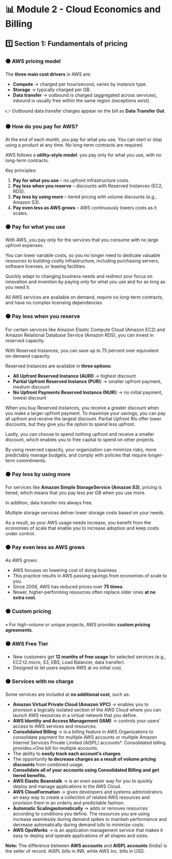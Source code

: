 # 📊 Module 2 - Cloud Economics and Billing

## 1️⃣ Section 1: Fundamentals of pricing

### 🟠 AWS pricing model

The **three main cost drivers** in AWS are:

- **Compute** → charged per hour/second, varies by instance type.
- **Storage** → typically charged per GB.
- **Data transfer** → outbound is charged (aggregated across services), inbound is usually free within the same region (exceptions exist).

👉 Outbound data transfer charges appear on the bill as **Data Transfer Out**.

### 🟠 How do you pay for AWS?

At the end of each month, you pay for what you use. You can start or stop using a product at any time. No long-term contracts are required.

AWS follows a **utility-style model**: you pay only for what you use, with no long-term contracts.

Key principles:

1. **Pay for what you use** – no upfront infrastructure costs.
2. **Pay less when you reserve** – discounts with Reserved Instances (EC2, RDS).
3. **Pay less by using more** – tiered pricing with volume discounts (e.g., Amazon S3).
4. **Pay even less as AWS grows** – AWS continuously lowers costs as it scales.

### 🟠 Pay for what you use

With AWS, you pay only for the services that you consume with no large upfront expenses.

You can lower variable costs, so you no longer need to dedicate valuable resources to building costly infrastructure, including purchasing servers, software licenses, or leasing facilities.

Quickly adapt to changing business needs and redirect your focus on innovation and invention by paying only for what you use and for as long as you need it.

All AWS services are available on demand, require no long-term contracts, and have no complex licensing dependencies

### 🟠 Pay less when you reserve

For certain services like Amazon Elastic Compute Cloud (Amazon EC2) and Amazon Relational Database Service (Amazon RDS), you can invest in reserved capacity.

With Reserved Instances, you can save up to 75 percent over equivalent on-demand capacity.

Reserved Instances are available in **three options**:

- **All Upfront Reserved Instance (AURI)** → highest discount
- **Partial Upfront Reserved Instance (PURI**) → smaller upfront payment, medium discount
- **No Upfront Payments Reserved Instance (NURI**) → no initial payment, lowest discount

When you buy Reserved Instances, you receive a greater discount when you make a larger upfront payment. To maximize your savings, you can pay all upfront and receive the largest discount. Partial Upfront RIs offer lower discounts, but they give you the option to spend less upfront.

Lastly, you can choose to spend nothing upfront and receive a smaller discount, which enables you to free capital to spend on other projects.

By using reserved capacity, your organization can minimize risks, more predictably manage budgets, and comply with policies that require longer-term commitments.

### 🟠 Pay less by using more

For services like **Amazon Simple StorageService (Amazon S3)**, pricing is tiered, which means that you pay less per GB when you use more.

In addition, data transfer inis always free.

Multiple storage services deliver lower storage costs based on your needs.

As a result, as your AWS usage needs increase, you benefit from the economies of scale that enable you to increase adoption and keep costs under control.

### 🟠 Pay even less as AWS grows

As AWS grows:

- AWS focuses on lowering cost of doing business
- This practice results in AWS passing savings from economies of scale to you.
- Since 2006, AWS has reduced prices over **75 times**.
- Newer, higher-performing resources often replace older ones **at no extra cost**.

### 🟠 Custom pricing

• For high-volume or unique projects, AWS provides **custom pricing agreements**.

### 🟠 AWS Free Tier

- New customers get **12 months of free usage** for selected services (e.g., EC2 t2.micro, S3, EBS, Load Balancer, data transfer).
- Designed to let users explore AWS at no initial cost.

### 🟠 Services with no charge

Some services are included at **no additional cost**, such as:

- **Amazon Virtual Private Cloud (Amazon VPC)** → enables you to provision a logically isolated section of the AWS Cloud where you can launch AWS resources in a virtual network that you define.
- **AWS Identity and Access Management (IAM)** → controls your users’ access to AWS services and resources.
- **Consolidated Billing** → is a billing feature in AWS Organizations to consolidate payment for multiple AWS accounts or multiple Amazon Internet Services Private Limited (AISPL) accounts*. Consolidated billing provides:•One bill for multiple accounts.
- The ability to **easily track each account’s charges**.
- The opportunity **to decrease charges as a result of volume pricing discounts** from combined usage.
- **Consolidate all of your accounts using Consolidated Billing and get tiered benefits.**
- **AWS Elastic Beanstalk** → is an even easier way for you to quickly deploy and manage applications in the AWS Cloud.
- **AWS CloudFormation** → gives developers and systems administrators an easy way to create a collection of related AWS resources and provision them in an orderly and predictable fashion.
- **Automatic Scalingautomatically** → adds or removes resources according to conditions you define. The resources you are using increase seamlessly during demand spikes to maintain performance and decrease automatically during demand lulls to minimize costs.
- **AWS OpsWorks** → is an application management service that makes it easy to deploy and operate applications of all shapes and sizes.

**Note:** The difference between **AWS accounts** and **AISPL accounts** (India) is the seller of record. AISPL bills in INR, while AWS Inc. bills in USD.
